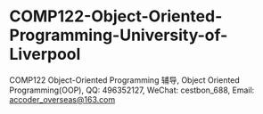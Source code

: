 # COMP122-Object-Oriented-Programming-University-of-Liverpool
COMP122 Object-Oriented Programming 辅导, Object Oriented Programming(OOP), QQ: 496352127, WeChat: cestbon_688, Email: accoder_overseas@163.com

